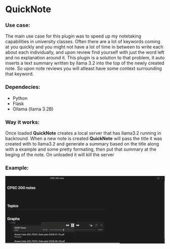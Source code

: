 # QuickNote


### Use case:
The main use case for this plugin was to speed up my notetaking capabilities in university classes. Often there are a lot of keywords coming at you quickly and you might not have a lot of time in between to write each about each individually, and upon review find yourself with just the word left and no explanation around it. This plugin is a solution to that problem, it auto inserts a text summary written by llama 3.2 into the top of the newly created note. So upon note reviews you will atleast have some context surrounding that keyword.  

### Dependecies:
  - Python
  - Flask
  - Ollama (llama 3.2B)

### Way it works:
Once loaded **QuickNote** creates a local server that has llama3.2 running in backround. When a new note is created **QuickNote** will pass the title it was created with to llama3.2 and generate a summary based on the title along with a example and some pretty formating, then put that summary at the beging of the note. On unloaded it will kill the server 

### Example:

<img src="res/demo.gif" alt="Demo" width="600"/>

